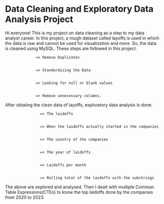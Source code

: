 # Data Cleaning and Exploratory Data Analysis Project
Hi everyone! This is my project on data cleaning as a step to my data analyst career. In this project, a rough dataset called layoffs is used in which the data is raw and cannot be used for visualization and more. So, the data is cleaned using MySQL. 
These steps are followed in this project.
                 
                  
                  => Remove Duplicates

                  
                  => Standardizing the Data

                  
                  => Looking for null or blank values

                  
                  => Remove unnecessary columns.

After obtaiing the clean data of layoffs, exploratory data analysis is done. 


                    => The laidoffs

                    
                    => When the laidoffs actually started in the companies 

                    
                    => The country of the companies 

                    
                    => The year of laidoffs

                    
                    => Laidoffs per month

                    
                    => Rolling total of the laidoffs with the substrings

The above are explored and analysed. Then I dealt with multiple Common Table Expressions(CTEs) to know the top laidoffs done by the companies from 2020 to 2023.
                    

